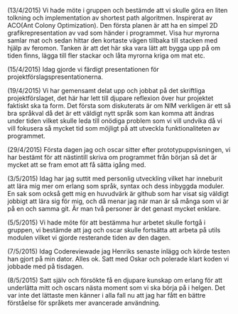 (13/4/2015)
Vi hade möte i gruppen och bestämde att vi skulle göra en liten tolkning och implementation av shortest path algoritmen. Inspirerat av ACO(Ant Colony Optimization).
Den första planen är att ha en simpel 2D grafikrepresentation av vad som händer i programmet. Visa hur myrorna samlar mat och sedan hittar den kortaste vägen tillbaka till stacken med hjälp av feromon. 
Tanken är att det här ska vara lätt att bygga upp på om tiden finns, lägga till fler stackar och låta myrorna kriga om mat etc.

(15/4/2015)
Idag gjorde vi färdigt presentationen för projektförslagspresentationerna. 

(19/4/2015) 
Vi har gemensamt delat upp och jobbat på det skriftliga projektförslaget, det här har lett till djupare reflexion över hur projektet faktiskt ska ta form. Det första som diskuterats är om NIM verkligen är ett så bra språkval då det är ett väldigt
nytt språk som kan komma att ändras under tiden vilket skulle leda till onödiga problem som vi vill undvika då vi vill fokusera
så mycket tid som möjligt på att utveckla funktionaliteten av programmet. 

(29/4/2015)
Första dagen jag och oscar sitter efter prototypuppvisningen, vi har bestämt för att nästintill skriva om programmet från början så det är mycket att se fram emot att få sätta igång med. 

(3/5/2015)
Idag har jag suttit med personlig utveckling vilket har inneburit att lära mig mer om erlang som språk, syntax och dess inbyggda moduler. En sak som också gett mig en huvudvärk är github som har visat sig väldigt jobbigt att lära sig för mig, och då menar jag när man är så många som vi är på en och samma git. Är man två personer är det genast mycket enklare. 

(5/5/2015)
Vi hade möte för att bestämma hur arbetet skulle fortgå i gruppen, vi bestämde att jag och oscar skulle fortsätta att arbeta på utils modulen vilket vi gjorde resterande tiden av den dagen.

(7/5/2015)
Idag Codereviewade jag Henriks senaste inlägg och körde testen han gjort på min dator. Alles ok.
Satt med Oskar och polerade klart koden vi jobbade med på tisdagen. 

(8/5/2015)
Satt själv och försökte få en djupare kunskap om erlang för att underlätta mitt och oscars nästa moment som vi ska börja på i helgen. Det var inte det lättaste men känner i alla fall nu att jag har fått en bättre förståelse för språkets mer avancerade användning.

